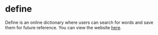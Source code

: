 # define
Define is an online dictionary where users can search for words and save them for future reference. You can view the website [here](https://define-production.herokuapp.com/).

